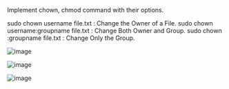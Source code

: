Implement chown, chmod command with their options. 

sudo chown username file.txt : Change the Owner of a File. 
sudo chown username:groupname file.txt : Change Both Owner and Group. 
sudo chown :groupname file.txt : Change Only the Group. 


![image](https://github.com/user-attachments/assets/95769ba4-cb2b-4d24-9b34-b034f4c20043)


![image](https://github.com/user-attachments/assets/99674a06-1ce7-4a1b-97f7-87c9b101ca59)


![image](https://github.com/user-attachments/assets/005e15a8-3fbc-4d40-b388-4d9986634671)



